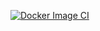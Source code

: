 [![Docker Image CI](https://github.com/eveldun/podman-master-container/actions/workflows/docker-image.yml/badge.svg)](https://github.com/eveldun/podman-master-container/actions/workflows/docker-image.yml)
